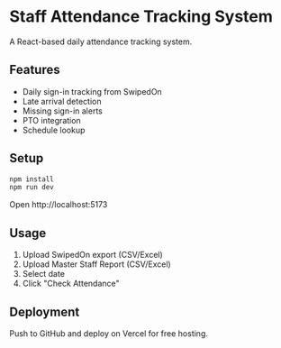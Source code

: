 # Staff Attendance Tracking System

A React-based daily attendance tracking system.

## Features
- Daily sign-in tracking from SwipedOn
- Late arrival detection
- Missing sign-in alerts
- PTO integration
- Schedule lookup

## Setup
```bash
npm install
npm run dev
```

Open http://localhost:5173

## Usage
1. Upload SwipedOn export (CSV/Excel)
2. Upload Master Staff Report (CSV/Excel)
3. Select date
4. Click "Check Attendance"

## Deployment
Push to GitHub and deploy on Vercel for free hosting.